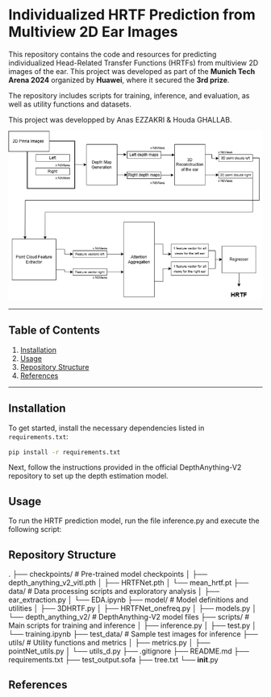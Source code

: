 # Individualized HRTF Prediction from Multiview 2D Ear Images

This repository contains the code and resources for predicting individualized Head-Related Transfer Functions (HRTFs) from multiview 2D images of the ear. This project was developed as part of the **Munich Tech Arena 2024** organized by **Huawei**, where it secured the **3rd prize**.

The repository includes scripts for training, inference, and evaluation, as well as utility functions and datasets.

This project was developped by Anas EZZAKRI & Houda GHALLAB.

![Alt text](images/pipeline.png)

---

## Table of Contents
1. [Installation](#installation)
2. [Usage](#usage)
3. [Repository Structure](#repository-structure)
4. [References](#references)

---

## Installation

To get started, install the necessary dependencies listed in `requirements.txt`:

```bash
pip install -r requirements.txt
```

Next, follow the instructions provided in the official DepthAnything-V2 repository to set up the depth estimation model.

## Usage
To run the HRTF prediction model, run the file inference.py and execute the following script:

## Repository Structure
.
├── checkpoints/               # Pre-trained model checkpoints
│   ├── depth_anything_v2_vitl.pth
│   ├── HRTFNet.pth
│   └── mean_hrtf.pt
├── data/                      # Data processing scripts and exploratory analysis
│   ├── ear_extraction.py
│   └── EDA.ipynb
├── model/                     # Model definitions and utilities
│   ├── 3DHRTF.py
│   ├── HRTFNet_onefreq.py
│   ├── models.py
│   └── depth_anything_v2/     # DepthAnything-V2 model files
├── scripts/                   # Main scripts for training and inference
│   ├── inference.py
│   ├── test.py
│   └── training.ipynb
├── test_data/                 # Sample test images for inference
├── utils/                     # Utility functions and metrics
│   ├── metrics.py
│   ├── pointNet_utils.py
│   └── utils_d.py
├── .gitignore
├── README.md
├── requirements.txt
├── test_output.sofa
├── tree.txt
└── __init__.py

## References

